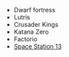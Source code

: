 - Dwarf fortress
- Lutris
- Crusader Kings
- Katana Zero
- Factorio
- [Space Station 13](https://spacestation13.com/)